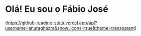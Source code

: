 # Olá! Eu sou o Fábio José 
(https://github-readme-stats.vercel.app/api?username=anuraghazra&show_icons=true&theme=transparent)
